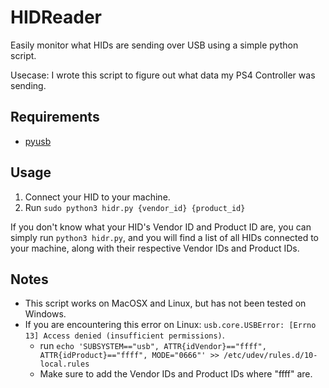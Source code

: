 # HIDReader

Easily monitor what HIDs are sending over USB using a simple python script.

Usecase: I wrote this script to figure out what data my PS4 Controller was sending.

## Requirements
- [pyusb](https://pypi.org/project/pyusb/)

## Usage

1. Connect your HID to your machine.
2. Run `sudo python3 hidr.py {vendor_id} {product_id}`

If you don't know what your HID's Vendor ID and Product ID are, you can simply run `python3 hidr.py`, and you will find a list of all HIDs connected to your machine, along with their respective Vendor IDs and Product IDs.

## Notes
- This script works on MacOSX and Linux, but has not been tested on Windows. 
- If you are encountering this error on Linux: `usb.core.USBError: [Errno 13] Access denied (insufficient permissions)`.
    - run `echo 'SUBSYSTEM=="usb", ATTR{idVendor}=="ffff", ATTR{idProduct}=="ffff", MODE="0666"' >> /etc/udev/rules.d/10-local.rules`
    - Make sure to add the Vendor IDs and Product IDs where "ffff" are.
